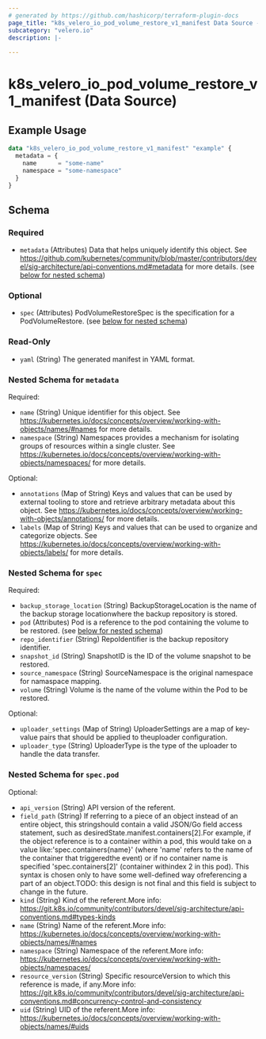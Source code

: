 ```yaml
---
# generated by https://github.com/hashicorp/terraform-plugin-docs
page_title: "k8s_velero_io_pod_volume_restore_v1_manifest Data Source - terraform-provider-k8s"
subcategory: "velero.io"
description: |-
  
---
```


# k8s_velero_io_pod_volume_restore_v1_manifest (Data Source)



## Example Usage

```terraform
data "k8s_velero_io_pod_volume_restore_v1_manifest" "example" {
  metadata = {
    name      = "some-name"
    namespace = "some-namespace"
  }
}
```

<!-- schema generated by tfplugindocs -->
## Schema

### Required

- `metadata` (Attributes) Data that helps uniquely identify this object. See https://github.com/kubernetes/community/blob/master/contributors/devel/sig-architecture/api-conventions.md#metadata for more details. (see [below for nested schema](#nestedatt--metadata))

### Optional

- `spec` (Attributes) PodVolumeRestoreSpec is the specification for a PodVolumeRestore. (see [below for nested schema](#nestedatt--spec))

### Read-Only

- `yaml` (String) The generated manifest in YAML format.

<a id="nestedatt--metadata"></a>
### Nested Schema for `metadata`

Required:

- `name` (String) Unique identifier for this object. See https://kubernetes.io/docs/concepts/overview/working-with-objects/names/#names for more details.
- `namespace` (String) Namespaces provides a mechanism for isolating groups of resources within a single cluster. See https://kubernetes.io/docs/concepts/overview/working-with-objects/namespaces/ for more details.

Optional:

- `annotations` (Map of String) Keys and values that can be used by external tooling to store and retrieve arbitrary metadata about this object. See https://kubernetes.io/docs/concepts/overview/working-with-objects/annotations/ for more details.
- `labels` (Map of String) Keys and values that can be used to organize and categorize objects. See https://kubernetes.io/docs/concepts/overview/working-with-objects/labels/ for more details.


<a id="nestedatt--spec"></a>
### Nested Schema for `spec`

Required:

- `backup_storage_location` (String) BackupStorageLocation is the name of the backup storage locationwhere the backup repository is stored.
- `pod` (Attributes) Pod is a reference to the pod containing the volume to be restored. (see [below for nested schema](#nestedatt--spec--pod))
- `repo_identifier` (String) RepoIdentifier is the backup repository identifier.
- `snapshot_id` (String) SnapshotID is the ID of the volume snapshot to be restored.
- `source_namespace` (String) SourceNamespace is the original namespace for namaspace mapping.
- `volume` (String) Volume is the name of the volume within the Pod to be restored.

Optional:

- `uploader_settings` (Map of String) UploaderSettings are a map of key-value pairs that should be applied to theuploader configuration.
- `uploader_type` (String) UploaderType is the type of the uploader to handle the data transfer.

<a id="nestedatt--spec--pod"></a>
### Nested Schema for `spec.pod`

Optional:

- `api_version` (String) API version of the referent.
- `field_path` (String) If referring to a piece of an object instead of an entire object, this stringshould contain a valid JSON/Go field access statement, such as desiredState.manifest.containers[2].For example, if the object reference is to a container within a pod, this would take on a value like:'spec.containers{name}' (where 'name' refers to the name of the container that triggeredthe event) or if no container name is specified 'spec.containers[2]' (container withindex 2 in this pod). This syntax is chosen only to have some well-defined way ofreferencing a part of an object.TODO: this design is not final and this field is subject to change in the future.
- `kind` (String) Kind of the referent.More info: https://git.k8s.io/community/contributors/devel/sig-architecture/api-conventions.md#types-kinds
- `name` (String) Name of the referent.More info: https://kubernetes.io/docs/concepts/overview/working-with-objects/names/#names
- `namespace` (String) Namespace of the referent.More info: https://kubernetes.io/docs/concepts/overview/working-with-objects/namespaces/
- `resource_version` (String) Specific resourceVersion to which this reference is made, if any.More info: https://git.k8s.io/community/contributors/devel/sig-architecture/api-conventions.md#concurrency-control-and-consistency
- `uid` (String) UID of the referent.More info: https://kubernetes.io/docs/concepts/overview/working-with-objects/names/#uids
